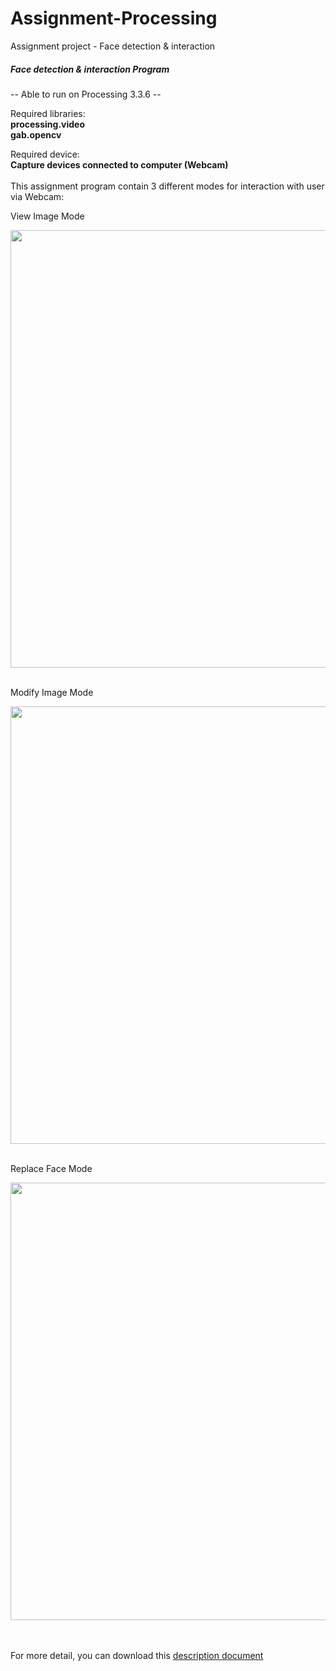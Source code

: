 # Assignment-Processing
Assignment project - Face detection &amp; interaction


<h5>Face detection & interaction Program</h5>

-- Able to run on Processing 3.3.6 --

Required libraries:</br>
<b>processing.video</b></br>
<b>gab.opencv</b>

Required device:</br>
<b>Capture devices connected to computer (Webcam)</b>
</br></br>
This assignment program contain 3 different modes for interaction with user via Webcam:

View Image Mode</br>

<img src="https://github.com/paulkit/Assignment-Processing/blob/master/github/view_mode.png" width="700">
</br></br>

Modify Image Mode</br>

<img src="https://github.com/paulkit/Assignment-Processing/blob/master/github/modify_mode.png" width="700">
</br></br>

Replace Face Mode</br>

<img src="https://github.com/paulkit/Assignment-Processing/blob/master/github/replace_face_mode.png" width="700">
</br></br></br>



For more detail, you can download this <a href="https://github.com/paulkit/Assignment-Processing/raw/master/github/Introduction.docx">description document</a> 
